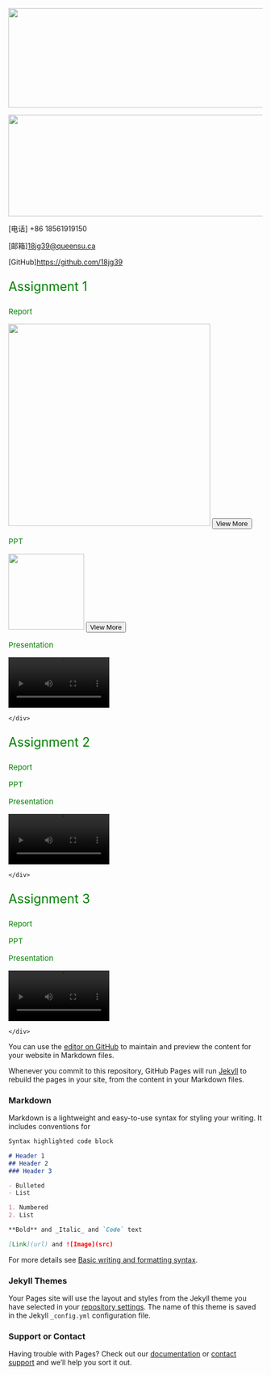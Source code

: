 
<img src="https://hakaimg.com/i/2022/03/18/qjpe82.jpg" 
width
="681" 
height
="197">


<img src="https://hakaimg.com/i/2022/03/18/quhgjn.jpg" 
width
="681" 
height
="200.8">

[电话] +86 18561919150

[邮箱]<a href="mailto:18jg39@queensu.ca">18jg39@queensu.ca</a>

[GitHub]<a href="https://github.com/18jg39">https://github.com/18jg39</a>

</style>
<p style = "color:green;font-size:25px;">Assignment 1</p>

<div id="assignment">
		<div class = "report">
			<p style = "text-align:left;color:green;font-size:15px;">Report</p>
				<img src="A1/Report.jpg" height = 400>
			<button onclick="window.location.href = 'A1/A1-report.pdf'" class="button" style="vertical-align:right"><span>View More </span></button>
			</div>
	<div id="PPT_Pres">
		<div class = "ppt">
			<p style = "text-align:left;color:green;font-size:15px;">PPT</p>
				<img src="A1/Presentation.jpg" height = 150>
			<button onclick="window.location.href = 'A1/A1-slits.pptx'" class="button"><span>View More </span></button>
			</div>
		<div class = "pres">
				<p style = "text-align:left;color:green;font-size:15px;">Presentation</p>
				<video width="200" controls>
					<source src="A1/A1-presentation.mp4" type="video/mp4">
				</video>
			</div>
	</div>
		
	</div>

<p style = "color:green;font-size:25px;">Assignment 2</p>

<div id="assignment">
		<div class = "report">
			<p style = "text-align:left;color:green;font-size:15px;">Report</p>
			</div>
	<div id="PPT_Pres">
		<div class = "ppt">
			<p style = "text-align:left;color:green;font-size:15px;">PPT</p>
			</div>
		<div class = "pres">
				<p style = "text-align:left;color:green;font-size:15px;">Presentation</p>
				<video width="200" controls>
					<source>
				</video>
			</div>
	</div>
		
	</div>

<p style = "color:green;font-size:25px;">Assignment 3</p>

<div id="assignment">
		<div class = "report">
			<p style = "text-align:left;color:green;font-size:15px;">Report</p>
			</div>
	<div id="PPT_Pres">
		<div class = "ppt">
			<p style = "text-align:left;color:green;font-size:15px;">PPT</p>
			</div>
		<div class = "pres">
				<p style = "text-align:left;color:green;font-size:15px;">Presentation</p>
				<video width="200" controls>
					<source>
				</video>
			</div>
	</div>
		
	</div>
<style> #container { width: 800px; height: 340px; display: flex; display: -webkit-flex; flex-direction: row; flex-wrap: nowrap; justify-content: space-around; align-items: flex-start } .a { border: 1px solid black; padding: 10px; width: 250px; height: 320px; border: 5px solid gray; text-align: justify; }
.img_center{ display: block; margin-left: auto; margin-right: auto; width: 70%; border-radius: 50%; }

.text_center{ text-align: center; }

</style>

You can use the [editor on GitHub](https://github.com/18JG39/gongjialin/edit/gh-pages/index.md) to maintain and preview the content for your website in Markdown files.

Whenever you commit to this repository, GitHub Pages will run [Jekyll](https://jekyllrb.com/) to rebuild the pages in your site, from the content in your Markdown files.

### Markdown

Markdown is a lightweight and easy-to-use syntax for styling your writing. It includes conventions for

```markdown
Syntax highlighted code block

# Header 1
## Header 2
### Header 3

- Bulleted
- List

1. Numbered
2. List

**Bold** and _Italic_ and `Code` text

[Link](url) and ![Image](src)
```

For more details see [Basic writing and formatting syntax](https://docs.github.com/en/github/writing-on-github/getting-started-with-writing-and-formatting-on-github/basic-writing-and-formatting-syntax).

### Jekyll Themes

Your Pages site will use the layout and styles from the Jekyll theme you have selected in your [repository settings](https://github.com/18JG39/gongjialin/settings/pages). The name of this theme is saved in the Jekyll `_config.yml` configuration file.

### Support or Contact

Having trouble with Pages? Check out our [documentation](https://docs.github.com/categories/github-pages-basics/) or [contact support](https://support.github.com/contact) and we’ll help you sort it out.
